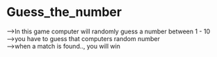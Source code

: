# Guess_the_number
-->In this game computer will randomly guess a number between 1 - 10 </br>
-->you have to guess that computers random number</br>
-->when a match is found.., you will win
